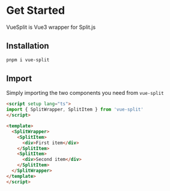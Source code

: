 # Get Started

VueSplit is Vue3 wrapper for Split.js

## Installation


```bash
pnpm i vue-split
```

## Import

Simply importing the two components you need from `vue-split`

```html
<script setup lang="ts">
import { SplitWrapper, SplitItem } from 'vue-split'
</script>

<template>
  <SplitWrapper>
    <SplitItem>
      <div>First item</div>
    </SplitItem>
    <SplitItem>
      <div>Second item</div>
    </SplitItem>
  </SplitWrapper>
</template>
</script>

```
